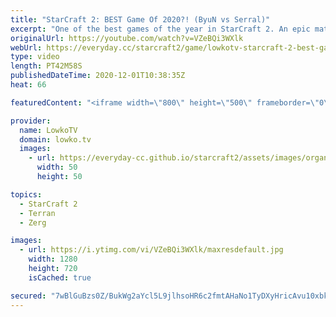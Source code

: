 ```yaml
---
title: "StarCraft 2: BEST Game Of 2020?! (ByuN vs Serral)"
excerpt: "One of the best games of the year in StarCraft 2. An epic match of Zerg versus Terran between Serral and ByuN. Two previous world champions of the game.   Become a YouTube member: https://lowko.tv/join Support my work on Patreon: http://www.patreon.com/lowkotv  My second channel: http://lowko.tv/morelowko"
originalUrl: https://youtube.com/watch?v=VZeBQi3WXlk
webUrl: https://everyday.cc/starcraft2/game/lowkotv-starcraft-2-best-game-of-2020-byun-vs-serral/
type: video
length: PT42M58S
publishedDateTime: 2020-12-01T10:38:35Z
heat: 66

featuredContent: "<iframe width=\"800\" height=\"500\" frameborder=\"0\" src=\"https://www.youtube.com/embed/VZeBQi3WXlk\" allow=\"accelerometer; autoplay; encrypted-media; gyroscope; picture-in-picture\" allowfullscreen></iframe>"

provider:
  name: LowkoTV
  domain: lowko.tv
  images:
    - url: https://everyday-cc.github.io/starcraft2/assets/images/organizations/lowko.tv-50x50.jpg
      width: 50
      height: 50

topics:
  - StarCraft 2
  - Terran
  - Zerg

images:
  - url: https://i.ytimg.com/vi/VZeBQi3WXlk/maxresdefault.jpg
    width: 1280
    height: 720
    isCached: true

secured: "7wBlGuBzs0Z/BukWg2aYcl5L9jlhsoHR6c2fmtAHaNo1TyDXyHricAvu10xbkYZDMQkEnJmYEkcMikIGHFcKs+4f2RDOkAwroy/3WHXaDeZe0d8dlVV7mn7WZBGy6s1pWKLVbyZ07d4T9/6CoAQbAVyzcPuhfpLm1+Baobj0F9P04gtt7mFYalUE9X4ikyp1ObsCBBkcV6EvREPb+aZsJoQeJO5c0whVBVwcqlFxHODXUgg0ghRHXSyfNmc9krd4OTRugFfUBXSZ8v/hveOUPZiD4AKgtoTcW0YK8XouxEoPKI71cRl43SAY7faYDqj24lkc4yPjwDMU5c67/XySdYXoZ4kEVii7tX5jVtDly6h51Dv8TBG8fDVWMEQ0x5X7Eer8GzbxFiS6DCxgSGwka9Wc2UBseMy4XNcc8vbGpk4PT2mCBzytMdfBTHeTgnIU;JpW4BVNQDgB9sZ5Mo6ATbA=="
---
```


